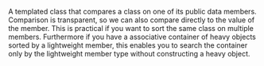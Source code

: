 A templated class that compares a class on one of its public data members. Comparison is transparent, so we can also compare directly to the value of the member. This is practical if you want to sort the same class on multiple members. Furthermore if you have a associative container of heavy objects sorted by a lightweight member, this enables you to search the container only by the lightweight member type without constructing a heavy object.
